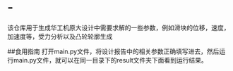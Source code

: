 # -
该仓库用于生成华工机原大设计中需要求解的一些参数，例如滑块的位移，速度，加速度等，受力分析以及凸轮轮廓生成

##食用指南
  打开main.py文件，将设计报告中的相关参数正确填写进去，然后运行main.py文件，就可以在同一目录下的result文件夹下面看到运行结果。
